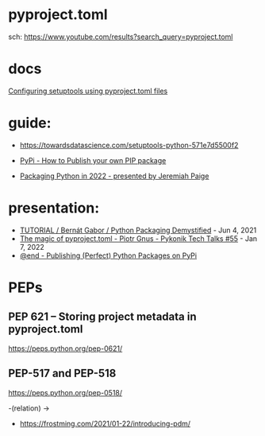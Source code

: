 # pyproject.toml
sch: https://www.youtube.com/results?search_query=pyproject.toml

# docs
[Configuring setuptools using pyproject.toml files](https://setuptools.pypa.io/en/latest/userguide/pyproject_config.html)

# guide:
- https://towardsdatascience.com/setuptools-python-571e7d5500f2

- [PyPi - How to Publish your own PIP package](https://youtu.be/v4bkJef4W94)

- [Packaging Python in 2022 - presented by Jeremiah Paige](https://youtu.be/RXoDukRu9G4)

# presentation:
- [TUTORIAL / Bernát Gabor / Python Packaging Demystified](https://youtu.be/ApDThpsr2Fw) - Jun 4, 2021
- [The magic of pyproject.toml - Piotr Gnus - Pykonik Tech Talks #55](https://youtu.be/ONgeNHWIFKM) - Jan 7, 2022
- [@end - Publishing (Perfect) Python Packages on PyPi](https://youtu.be/GIF3LaRqgXo?t=1721)

# PEPs
## PEP 621 – Storing project metadata in pyproject.toml
https://peps.python.org/pep-0621/

## PEP-517 and PEP-518
https://peps.python.org/pep-0518/

-(relation) ->
- https://frostming.com/2021/01-22/introducing-pdm/
